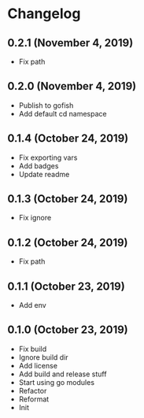# Changelog

## 0.2.1 (November 4, 2019)

- Fix path


## 0.2.0 (November 4, 2019)

- Publish to gofish
- Add default cd namespace


## 0.1.4 (October 24, 2019)

- Fix exporting vars
- Add badges
- Update readme


## 0.1.3 (October 24, 2019)

- Fix ignore


## 0.1.2 (October 24, 2019)

- Fix path


## 0.1.1 (October 23, 2019)

- Add env


## 0.1.0 (October 23, 2019)

- Fix build
- Ignore build dir
- Add license
- Add build and release stuff
- Start using go modules
- Refactor
- Reformat
- Init


